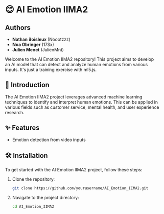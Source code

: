 # 😊 AI Emotion IIMA2

## Authors

- **Nathan Boisleux** (Noootzzz)
- **Noa Obringer** (17Sx)
- **Julien Menet** (JulienMnt)

Welcome to the AI Emotion IIMA2 repository! This project aims to develop an AI model that can detect and analyze human emotions from various inputs. It's just a training exercise with ml5.js.

## 📘 Introduction

The AI Emotion IIMA2 project leverages advanced machine learning techniques to identify and interpret human emotions. This can be applied in various fields such as customer service, mental health, and user experience research.

## ✨ Features

- Emotion detection from video inputs

## 🛠️ Installation

To get started with the AI Emotion IIMA2 project, follow these steps:

1. Clone the repository:
    ```bash
    git clone https://github.com/yourusername/AI_Emotion_IIMA2.git
    ```
2. Navigate to the project directory:
    ```bash
    cd AI_Emotion_IIMA2
    ```
